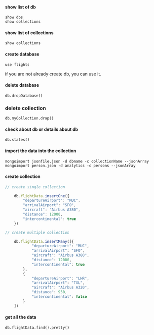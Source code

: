 #### show list of db
    show dbs
    show collections	

#### show list of collections
    show collections
#### create database 
    use flights
if you are not already create db, you can use it.

#### delete database
    db.dropDatabase()

### delete collection
    db.myCollection.drop()

#### check about db or details about db
    db.states()


#### import the data into the collection
    mongoimport jsonfile.json -d dbname -c collectionName --jsonArray
    mongoimport person.json -d analytics -c persons --jsonArray
    
#### create collection
```js
// create single collection

    db.flightData.insertOne({
        "departureAirport": "MUC",
        "arrivalAirport": "SFO",
        "aircraft": "Airbus A380",
        "distance": 12000,
        "intercontinental": true
    })

// create multiple collection

    db.flightData.insertMany([{
            "departureAirport": "MUC",
            "arrivalAirport": "SFO",
            "aircraft": "Airbus A380",
            "distance": 12000,
            "intercontinental": true
        },
        {
            "departureAirport": "LHR",
            "arrivalAirport": "TXL",
            "aircraft": "Airbus A320",
            "distance": 950,
            "intercontinental": false
        }
    ])
```
#### get all the data

    db.flightData.find().pretty()